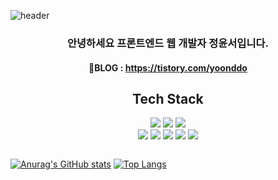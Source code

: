 ![header](https://capsule-render.vercel.app/api?type=slice&color=#5CEEE6&height=300&section=header&text=Yoonseo%20Jeong&fontSize=90&fontColor=black)


<div class="readme" align="center";>
<div class="text">
<h3>안녕하세요 프론트엔드 웹 개발자 정윤서입니다.</h3>

<h4>🌱BLOG : <a href="https://tistory.com/yoonddo/">https://tistory.com/yoonddo</a></h4>

<!--

Here are some ideas to get you started:
✨
- 🔭 I’m currently working on ...
- 🌱 I’m currently learning ...
- 👯 I’m looking to collaborate on ...
- 🤔 I’m looking for help with ...
- 💬 Ask me about ...
- 📫 How to reach me: ...
- 😄 Pronouns: ...
- ⚡ Fun fact: ...
-->
<h2>Tech Stack</h2>

<img src="https://img.shields.io/badge/HTML5-E34F26?style=plastic&logo=HTML5&logoColor=white"/> <img src="https://img.shields.io/badge/CSS3-1572B6?style=plastic&logo=CSS3&logoColor=white"/> <img src="https://img.shields.io/badge/JavaScript-F7DF1E?style=plastic&logo=JavaScript&logoColor=white"/><br><img src="https://img.shields.io/badge/jQuery-0769AD?style=plastic&logo=jQuery&logoColor=white"/> <img src="https://img.shields.io/badge/MySQL-4479A1?style=plastic&logo=CSS3&logoColor=white"/> <img src="https://img.shields.io/badge/EclipseIDE-2C2255?style=plastic&logo=EclipseIDE&logoColor=white"/> <img src="https://img.shields.io/badge/Spring-6DB33F?style=plastic&logo=Spring&logoColor=white"/> <img src="https://img.shields.io/badge/ApacheTomcat-F8DC75?style=plastic&logo=ApacheTomcat&logoColor=white"/>
</div>

<div class="git" style="display: flex">

[![Anurag's GitHub stats](https://github-readme-stats.vercel.app/api?username=dev-yoonddo)](https://github.com/dev-yoonddo/github-readme-stats)
[![Top Langs](https://github-readme-stats.vercel.app/api/top-langs/?username=dev-yoonddo)](https://github.com/dev-yoonddo/github-readme-stats)
</div>

</div>
</div>

